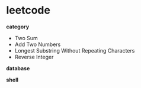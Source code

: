 # leetcode
**category**
- Two Sum  
-	Add Two Numbers
- Longest Substring Without Repeating Characters  
- Reverse Integer

**database**

**shell**
